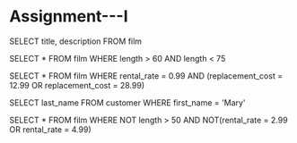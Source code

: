 # Assignment---I
SELECT title, description FROM film

SELECT * FROM film
WHERE length > 60 AND length < 75

SELECT * FROM film
WHERE rental_rate = 0.99 AND (replacement_cost = 12.99 OR replacement_cost = 28.99)

SELECT last_name FROM customer
WHERE first_name = 'Mary'

SELECT * FROM film
WHERE  NOT length > 50 AND NOT(rental_rate = 2.99 OR rental_rate = 4.99)
